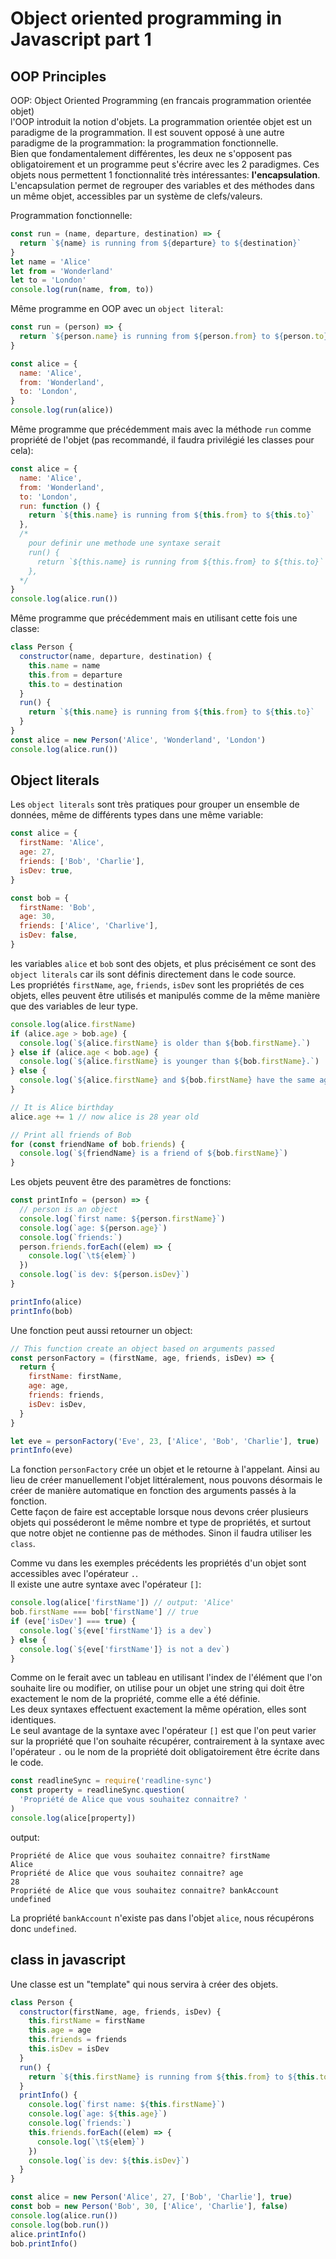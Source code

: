# Object oriented programming in Javascript part 1

## OOP Principles

OOP: Object Oriented Programming (en francais programmation orientée objet)  
l'OOP introduit la notion d'objets.
La programmation orientée objet est un paradigme de la programmation.
Il est souvent opposé à une autre paradigme de la programmation: la programmation fonctionnelle.  
Bien que fondamentalement différentes, les deux ne s'opposent pas obligatoirement et un programme peut s'écrire avec les 2 paradigmes.
Ces objets nous permettent 1 fonctionnalité très intéressantes: **l'encapsulation**.
L'encapsulation permet de regrouper des variables et des méthodes dans un même objet, accessibles par un système de clefs/valeurs.

Programmation fonctionnelle:

```js
const run = (name, departure, destination) => {
  return `${name} is running from ${departure} to ${destination}`
}
let name = 'Alice'
let from = 'Wonderland'
let to = 'London'
console.log(run(name, from, to))
```

Même programme en OOP avec un `object literal`:

```js
const run = (person) => {
  return `${person.name} is running from ${person.from} to ${person.to}`
}

const alice = {
  name: 'Alice',
  from: 'Wonderland',
  to: 'London',
}
console.log(run(alice))
```

Même programme que précédemment mais avec la méthode `run` comme propriété de l'objet (pas recommandé, il faudra privilégié les classes pour cela):

```js
const alice = {
  name: 'Alice',
  from: 'Wonderland',
  to: 'London',
  run: function () {
    return `${this.name} is running from ${this.from} to ${this.to}`
  },
  /* 
    pour definir une methode une syntaxe serait
    run() {
      return `${this.name} is running from ${this.from} to ${this.to}`
    },
  */
}
console.log(alice.run())
```

Même programme que précédemment mais en utilisant cette fois une classe:

```js
class Person {
  constructor(name, departure, destination) {
    this.name = name
    this.from = departure
    this.to = destination
  }
  run() {
    return `${this.name} is running from ${this.from} to ${this.to}`
  }
}
const alice = new Person('Alice', 'Wonderland', 'London')
console.log(alice.run())
```

## Object literals

Les `object literals` sont très pratiques pour grouper un ensemble de données, même de différents types dans une même variable:

```js
const alice = {
  firstName: 'Alice',
  age: 27,
  friends: ['Bob', 'Charlie'],
  isDev: true,
}

const bob = {
  firstName: 'Bob',
  age: 30,
  friends: ['Alice', 'Charlive'],
  isDev: false,
}
```

les variables `alice` et `bob` sont des objets, et plus précisément ce sont des `object literals` car ils sont définis directement dans le code source.  
Les propriétés `firstName`, `age`, `friends`, `isDev` sont les propriétés de ces objets, elles peuvent être utilisés et manipulés comme de la même manière que des variables de leur type.

```js
console.log(alice.firstName)
if (alice.age > bob.age) {
  console.log(`${alice.firstName} is older than ${bob.firstName}.`)
} else if (alice.age < bob.age) {
  console.log(`${alice.firstName} is younger than ${bob.firstName}.`)
} else {
  console.log(`${alice.firstName} and ${bob.firstName} have the same age.`)
}

// It is Alice birthday
alice.age += 1 // now alice is 28 year old

// Print all friends of Bob
for (const friendName of bob.friends) {
  console.log(`${friendName} is a friend of ${bob.firstName}`)
}
```

Les objets peuvent être des paramètres de fonctions:

```js
const printInfo = (person) => {
  // person is an object
  console.log(`first name: ${person.firstName}`)
  console.log(`age: ${person.age}`)
  console.log(`friends:`)
  person.friends.forEach((elem) => {
    console.log(`\t${elem}`)
  })
  console.log(`is dev: ${person.isDev}`)
}

printInfo(alice)
printInfo(bob)
```

Une fonction peut aussi retourner un object:

```js
// This function create an object based on arguments passed
const personFactory = (firstName, age, friends, isDev) => {
  return {
    firstName: firstName,
    age: age,
    friends: friends,
    isDev: isDev,
  }
}

let eve = personFactory('Eve', 23, ['Alice', 'Bob', 'Charlie'], true)
printInfo(eve)
```

La fonction `personFactory` crée un objet et le retourne à l'appelant.
Ainsi au lieu de créer manuellement l'objet littéralement, nous pouvons désormais le créer de manière automatique en fonction des arguments passés à la fonction.  
Cette façon de faire est acceptable lorsque nous devons créer plusieurs objets qui posséderont le même nombre et type de propriétés, et surtout que notre objet ne contienne pas de méthodes. Sinon il faudra utiliser les `class`.

Comme vu dans les exemples précédents les propriétés d'un objet sont accessibles avec l'opérateur `.`.  
Il existe une autre syntaxe avec l'opérateur `[]`:

```js
console.log(alice['firstName']) // output: 'Alice'
bob.firstName === bob['firstName'] // true
if (eve['isDev'] === true) {
  console.log(`${eve['firstName']} is a dev`)
} else {
  console.log(`${eve['firstName']} is not a dev`)
}
```

Comme on le ferait avec un tableau en utilisant l'index de l'élément que l'on souhaite lire ou modifier, on utilise pour un objet une string qui doit être exactement le nom de la propriété, comme elle a été définie.  
Les deux syntaxes effectuent exactement la même opération, elles sont identiques.  
Le seul avantage de la syntaxe avec l'opérateur `[]` est que l'on peut varier sur la propriété que l'on souhaite récupérer, contrairement à la syntaxe avec l'opérateur `.` ou le nom de la propriété doit obligatoirement être écrite dans le code.

```js
const readlineSync = require('readline-sync')
const property = readlineSync.question(
  'Propriété de Alice que vous souhaitez connaitre? '
)
console.log(alice[property])
```

output:

```text
Propriété de Alice que vous souhaitez connaitre? firstName
Alice
Propriété de Alice que vous souhaitez connaitre? age
28
Propriété de Alice que vous souhaitez connaitre? bankAccount
undefined
```

La propriété `bankAccount` n'existe pas dans l'objet `alice`, nous récupérons donc `undefined`.

## class in javascript

Une classe est un "template" qui nous servira à créer des objets.

```js
class Person {
  constructor(firstName, age, friends, isDev) {
    this.firstName = firstName
    this.age = age
    this.friends = friends
    this.isDev = isDev
  }
  run() {
    return `${this.firstName} is running from ${this.from} to ${this.to}`
  }
  printInfo() {
    console.log(`first name: ${this.firstName}`)
    console.log(`age: ${this.age}`)
    console.log(`friends:`)
    this.friends.forEach((elem) => {
      console.log(`\t${elem}`)
    })
    console.log(`is dev: ${this.isDev}`)
  }
}

const alice = new Person('Alice', 27, ['Bob', 'Charlie'], true)
const bob = new Person('Bob', 30, ['Alice', 'Charlie'], false)
console.log(alice.run())
console.log(bob.run())
alice.printInfo()
bob.printInfo()
```
